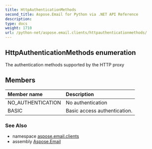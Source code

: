 ```yaml
---
title: HttpAuthenticationMethods
second_title: Aspose.Email for Python via .NET API Reference
description: 
type: docs
weight: 1710
url: /python-net/aspose.email.clients/httpauthenticationmethods/
---
```


## HttpAuthenticationMethods enumeration

The authentication methods supported by the HTTP proxy

## Members
| Member name | Description |
| :- | :- |
|NO_AUTHENTICATION|No authentication|
|BASIC|Basic access authentication.|

### See Also

* namespace [aspose.email.clients](/email/python-net/aspose.email.clients/)
* assembly [Aspose.Email](/email/python-net/)

